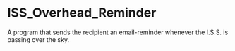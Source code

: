 # ISS_Overhead_Reminder
A program that sends the recipient an email-reminder whenever the I.S.S. is passing over the sky.